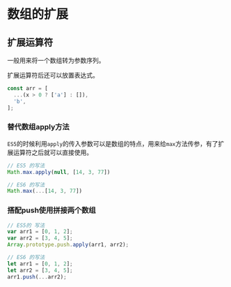 # 数组的扩展

## 扩展运算符
一般用来将一个数组转为参数序列。  

扩展运算符后还可以放置表达式。
```javascript
const arr = [
  ...(x > 0 ? ['a'] : []),
  'b',
];
```

### 替代数组apply方法
`ES5`的时候利用`apply`的传入参数可以是数组的特点，用来给`max`方法传参，有了扩展运算符之后就可以直接使用。
```javascript
// ES5 的写法
Math.max.apply(null, [14, 3, 77])

// ES6 的写法
Math.max(...[14, 3, 77])
```

### 搭配push使用拼接两个数组
```javascript
// ES5的 写法
var arr1 = [0, 1, 2];
var arr2 = [3, 4, 5];
Array.prototype.push.apply(arr1, arr2);

// ES6 的写法
let arr1 = [0, 1, 2];
let arr2 = [3, 4, 5];
arr1.push(...arr2);
```
